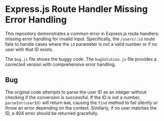 # Express.js Route Handler Missing Error Handling

This repository demonstrates a common error in Express.js route handlers: missing error handling for invalid input.  Specifically, the `/users/:id` route fails to handle cases where the `id` parameter is not a valid number or if no user with that ID exists.

The `bug.js` file shows the buggy code.  The `bugSolution.js` file provides a corrected version with comprehensive error handling.

## Bug
The original code attempts to parse the user ID as an integer without checking if the conversion is successful.  If the ID is not a number, `parseInt(userId)` will return `NaN`, causing the `find` method to fail silently or throw an error depending on the context.  Similarly, if no user matches the ID, a 404 error should be returned gracefully.